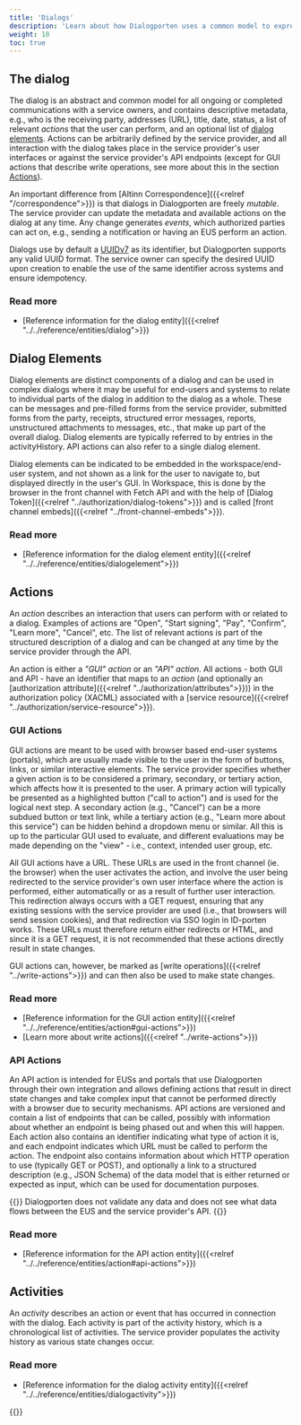 ```yaml
---
title: 'Dialogs'
description: 'Learn about how Dialogporten uses a common model to express a state of a digital dialogue'
weight: 10
toc: true
---
```


## The dialog

The dialog is an abstract and common model for all ongoing or completed communications with a service owners, and contains descriptive metadata, e.g., who is the receiving party, addresses (URL), title, date, status, a list of relevant _actions_ that the user can perform, and an optional list of [dialog elements](#dialog-elements). Actions can be arbitrarily defined by the service provider, and all interaction with the dialog takes place in the service provider's user interfaces or against the service provider's API endpoints (except for GUI actions that describe write operations, see more about this in the section [Actions](#actions)).

An important difference from [Altinn Correspondence]({{<relref "/correspondence">}}) is that dialogs in Dialogporten are freely _mutable_. The service provider can update the metadata and available actions on the dialog at any time. Any change generates _events_, which authorized parties can act on, e.g., sending a notification or having an EUS perform an action.

Dialogs use by default a [UUIDv7](https://uuid7.com/) as its identifier, but Dialogporten supports any valid UUID format. The service owner can specify the desired UUID upon creation to enable the use of the same identifier across systems and ensure idempotency.

### Read more
* [Reference information for the dialog entity]({{<relref "../../reference/entities/dialog">}})

## Dialog Elements

Dialog elements are distinct components of a dialog and can be used in complex dialogs where it may be useful for end-users and systems to relate to individual parts of the dialog in addition to the dialog as a whole. These can be messages and pre-filled forms from the service provider, submitted forms from the party, receipts, structured error messages, reports, unstructured attachments to messages, etc., that make up part of the overall dialog. Dialog elements are typically referred to by entries in the activityHistory. API actions can also refer to a single dialog element.

Dialog elements can be indicated to be embedded in the workspace/end-user system, and not shown as a link for the user to navigate to, but displayed directly in the user's GUI. In Workspace, this is done by the browser in the front channel with Fetch API and with the help of [Dialog Token]({{<relref "../authorization/dialog-tokens">}}) and is called [front channel embeds]({{<relref "../front-channel-embeds">}}).

### Read more
* [Reference information for the dialog element entity]({{<relref "../../reference/entities/dialogelement">}})

## Actions

An _action_ describes an interaction that users can perform with or related to a dialog. Examples of actions are "Open", "Start signing", "Pay", "Confirm", "Learn more", "Cancel", etc. The list of relevant actions is part of the structured description of a dialog and can be changed at any time by the service provider through the API.

An action is either a _"GUI" action_ or an _"API" action_. All actions - both GUI and API - have an identifier that maps to an _action_ (and optionally an [authorization attribute]({{<relref "../authorization/attributes">}})) in the authorization policy (XACML) associated with a [service resource]({{<relref "../authorization/service-resource">}}).

### GUI Actions

GUI actions are meant to be used with browser based end-user systems (portals), which are usually made visible to the user in the form of buttons, links, or similar interactive elements. The service provider specifies whether a given action is to be considered a primary, secondary, or tertiary action, which affects how it is presented to the user. A primary action will typically be presented as a highlighted button ("call to action") and is used for the logical next step. A secondary action (e.g., "Cancel") can be a more subdued button or text link, while a tertiary action (e.g., "Learn more about this service") can be hidden behind a dropdown menu or similar. All this is up to the particular GUI used to evaluate, and different evaluations may be made depending on the "view" - i.e., context, intended user group, etc.

All GUI actions have a URL. These URLs are used in the front channel (ie. the browser) when the user activates the action, and involve the user being redirected to the service provider's own user interface where the action is performed, either automatically or as a result of further user interaction. This redirection always occurs with a GET request, ensuring that any existing sessions with the service provider are used (i.e., that browsers will send session cookies), and that redirection via SSO login in ID-porten works. These URLs must therefore return either redirects or HTML, and since it is a GET request, it is not recommended that these actions directly result in state changes.

GUI actions can, however, be marked as [write operations]({{<relref "../write-actions">}}) and can then also be used to make state changes.

### Read more
* [Reference information for the GUI action entity]({{<relref "../../reference/entities/action#gui-actions">}})
* [Learn more about write actions]({{<relref "../write-actions">}})

### API Actions

An API action is intended for EUSs and portals that use Dialogporten through their own integration and allows defining actions that result in direct state changes and take complex input that cannot be performed directly with a browser due to security mechanisms. API actions are versioned and contain a list of endpoints that can be called, possibly with information about whether an endpoint is being phased out and when this will happen. Each action also contains an identifier indicating what type of action it is, and each endpoint indicates which URL must be called to perform the action. The endpoint also contains information about which HTTP operation to use (typically GET or POST), and optionally a link to a structured description (e.g., JSON Schema) of the data model that is either returned or expected as input, which can be used for documentation purposes.

{{<notice info>}}
Dialogporten does not validate any data and does not see what data flows between the EUS and the service provider's API.
{{</notice>}}

### Read more
* [Reference information for the API action entity]({{<relref "../../reference/entities/action#api-actions">}})

## Activities

An _activity_ describes an action or event that has occurred in connection with the dialog. Each activity is part of the activity history, which is a chronological list of activities. The service provider populates the activity history as various state changes occur.

### Read more
* [Reference information for the dialog activity entity]({{<relref "../../reference/entities/dialogactivity">}})


{{<children />}}

